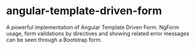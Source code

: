 # angular-template-driven-form
A powerful implementation of Angular Template Driven Form. NgForm usage, form validations by directives and showing related  error messages can be seen through a Bootstrap form.
